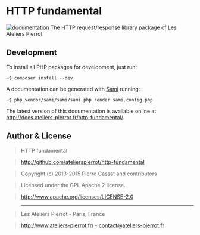 HTTP fundamental
================

[![documentation](http://img.ateliers-pierrot-static.fr/readthe-doc.png)](http://docs.ateliers-pierrot.fr/http-fundamental/)
The HTTP request/response library package of Les Ateliers Pierrot


## Development

To install all PHP packages for development, just run:

    ~$ composer install --dev

A documentation can be generated with [Sami](https://github.com/fabpot/Sami) running:

    ~$ php vendor/sami/sami/sami.php render sami.config.php

The latest version of this documentation is available online at <http://docs.ateliers-pierrot.fr/http-fundamental/>.


## Author & License

>    HTTP fundamental

>    http://github.com/atelierspierrot/http-fundamental

>    Copyright (c) 2013-2015 Pierre Cassat and contributors

>    Licensed under the GPL Apache 2 license.

>    http://www.apache.org/licenses/LICENSE-2.0

>    ----

>    Les Ateliers Pierrot - Paris, France

>    <http://www.ateliers-pierrot.fr/> - <contact@ateliers-pierrot.fr>
